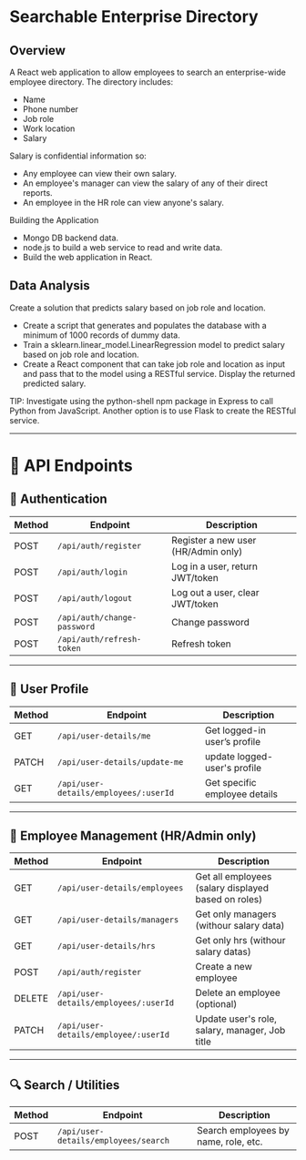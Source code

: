 # Searchable Enterprise Directory

## Overview

A React web application to allow employees to search an enterprise-wide employee directory. The directory includes:

- Name
- Phone number
- Job role
- Work location
- Salary

Salary is confidential information so:

- Any employee can view their own salary.
- An employee's manager can view the salary of any of their direct reports.
- An employee in the HR role can view anyone's salary.

Building the Application

- Mongo DB backend data.
- node.js to build a web service to read and write data.
- Build the web application in React.

## Data Analysis

Create a solution that predicts salary based on job role and location.

- Create a script that generates and populates the database with a minimum of 1000 records of dummy data.
- Train a sklearn.linear_model.LinearRegression model to predict salary based on job role and location.
- Create a React component that can take job role and location as input and pass that to the model using a RESTful service. Display the returned predicted salary.

TIP: Investigate using the python-shell npm package in Express to call Python from JavaScript. Another option is to use Flask to create the RESTful service.

---

# 📘 API Endpoints

## 🔐 Authentication

| Method | Endpoint                    | Description                         |
| ------ | --------------------------- | ----------------------------------- |
| POST   | `/api/auth/register`        | Register a new user (HR/Admin only) |
| POST   | `/api/auth/login`           | Log in a user, return JWT/token     |
| POST   | `/api/auth/logout`          | Log out a user, clear JWT/token     |
| POST   | `/api/auth/change-password` | Change password                     |
| POST   | `/api/auth/refresh-token`   | Refresh token                       |

---

## 👤 User Profile

| Method | Endpoint                              | Description                   |
| ------ | ------------------------------------- | ----------------------------- |
| GET    | `/api/user-details/me`                | Get logged-in user’s profile  |
| PATCH  | `/api/user-details/update-me`         | update logged-user's profile  |
| GET    | `/api/user-details/employees/:userId` | Get specific employee details |

---

## 👥 Employee Management (HR/Admin only)

| Method | Endpoint                              | Description                                         |
| ------ | ------------------------------------- | --------------------------------------------------- |
| GET    | `/api/user-details/employees`         | Get all employees (salary displayed based on roles) |
| GET    | `/api/user-details/managers`          | Get only managers (withour salary data)             |
| GET    | `/api/user-details/hrs`               | Get only hrs (withour salary datas)                 |
| POST   | `/api/auth/register`                  | Create a new employee                               |
| DELETE | `/api/user-details/employees/:userId` | Delete an employee (optional)                       |
| PATCH  | `/api/user-details/employee/:userId`  | Update user's role, salary, manager, Job title      |

---

## 🔍 Search / Utilities

| Method | Endpoint                             | Description                          |
| ------ | ------------------------------------ | ------------------------------------ |
| POST   | `/api/user-details/employees/search` | Search employees by name, role, etc. |
